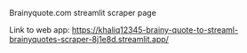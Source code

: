 Brainyquote.com streamlit scraper page

Link to web app: https://khaliq12345-brainy-quote-to-streaml-brainyquotes-scraper-8j1e8d.streamlit.app/
